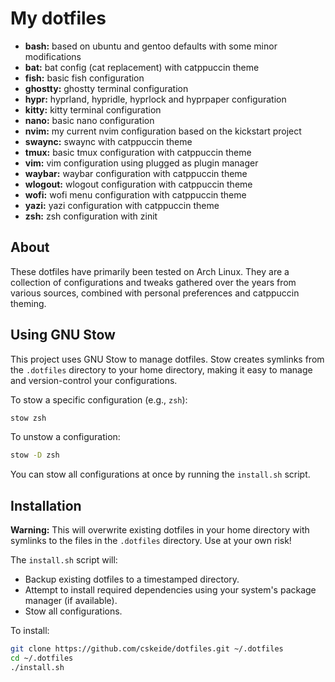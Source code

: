 # My dotfiles

- **bash:** based on ubuntu and gentoo defaults with some minor modifications
- **bat:** bat config (cat replacement) with catppuccin theme
- **fish:** basic fish configuration
- **ghostty:** ghostty terminal configuration
- **hypr:** hyprland, hypridle, hyprlock and hyprpaper configuration
- **kitty:** kitty terminal configuration
- **nano:** basic nano configuration
- **nvim:** my current nvim configuration based on the kickstart project
- **swaync:** swaync with catppuccin theme
- **tmux:** basic tmux configuration with catppuccin theme
- **vim:** vim configuration using plugged as plugin manager
- **waybar:** waybar configuration with catppuccin theme
- **wlogout:** wlogout configuration with catppuccin theme
- **wofi:** wofi menu configuration with catppuccin theme
- **yazi:** yazi configuration with catppuccin theme
- **zsh:** zsh configuration with zinit

## About

These dotfiles have primarily been tested on Arch Linux. They are a collection of configurations and tweaks gathered over the years from various sources, combined with personal preferences and catppuccin theming.

## Using GNU Stow

This project uses GNU Stow to manage dotfiles. Stow creates symlinks from the `.dotfiles` directory to your home directory, making it easy to manage and version-control your configurations.

To stow a specific configuration (e.g., `zsh`):

```bash
stow zsh
```

To unstow a configuration:

```bash
stow -D zsh
```

You can stow all configurations at once by running the `install.sh` script.

## Installation

**Warning:** This will overwrite existing dotfiles in your home directory with symlinks to the files in the `.dotfiles` directory. Use at your own risk!

The `install.sh` script will:

- Backup existing dotfiles to a timestamped directory.
- Attempt to install required dependencies using your system's package manager (if available).
- Stow all configurations.

To install:

```bash
git clone https://github.com/cskeide/dotfiles.git ~/.dotfiles
cd ~/.dotfiles
./install.sh
```
